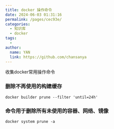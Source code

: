 ```yaml
---
title: docker 操作命令
date: 2024-06-03 01:31:16
permalink: /pages/cec93e/
categories:
  - 知识库
  - docker
tags:
  - 
author: 
  name: YAN
  link: https://github.com/chansanya
---
```


收集docker常用操作命令
<!-- more -->

### 删除不再使用的构建缓存
``` shell
docker builder prune --filter 'until=24h'
```

### 命令用于删除所有未使用的容器、网络、镜像
```shell
docker system prune -a
```
